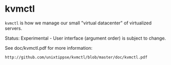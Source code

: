 # kvmctl

`kvmctl` is how we manage our small "virtual datacenter" of virtualized
servers.

Status: Experimental - User interface (argument order) is subject to change.

See doc/kvmctl.pdf for more information:

    http://github.com/unixtippse/kvmctl/blob/master/doc/kvmctl.pdf
